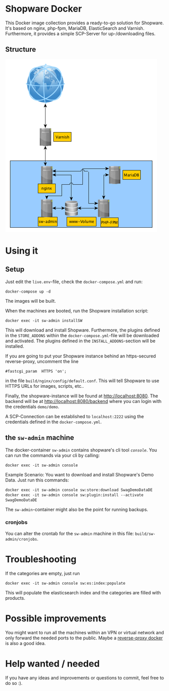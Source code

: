 # Shopware Docker
This Docker image collection provides a ready-to-go solution for Shopware. It's based on nginx, php-fpm, MariaDB, ElasticSearch and Varnish. Furthermore, it provides a simple SCP-Server for up-/downloading files.

## Structure
![structure](img/shopware.png)

# Using it
## Setup
Just edit the `live.env`-file, check the `docker-compose.yml` and run:

```
docker-compose up -d
```
The images will be built.  

When the machines are booted, run the Shopware installation script:

```
docker exec -it sw-admin installSW
```
This will download and install Shopware. Furthermore, the plugins defined in the `STORE_ADDONS` within the `docker-compose.yml`-file will be downloaded and activated. The plugins defined in the `INSTALL_ADDONS`-section will be installed.

If you are going to put your Shopware instance behind an https-secured reverse-proxy, uncomment the line

```
#fastcgi_param  HTTPS 'on';
```

in the file `build/nginx/config/default.conf`. This will tell Shopware to use HTTPS URLs for images, scripts, etc..

Finally, the shopware-instance will be found at [http://localhost:8080](http://localhost:8080). The backend will be at [http://localhost:8080/backend](http://localhost:8080/backend) where you can login with the credentials `demo/demo`.

A SCP-Connection can be established to `localhost:2222` using the credentials defined in the `docker-compose.yml`.

## the `sw-admin` machine
The docker-container `sw-admin` contains shopware's cli tool _`console`_. You can run the commands via your cli by calling:

```
docker exec -it sw-admin console
```

Example Scenario: You want to download and install Shopware's Demo Data. Just run this commands:

```
docker exec -it sw-admin console sw:store:download SwagDemoDataDE
docker exec -it sw-admin console sw:plugin:install --activate SwagDemoDataDE
```

The `sw-admin`-container might also be the point for running backups.

### cronjobs
You can alter the crontab for the `sw-admin` machine in this file: `build/sw-admin/cronjobs`.

# Troubleshooting
If the categories are empty, just run
```
docker exec -it sw-admin console sw:es:index:populate
```

This will populate the elasticsearch index and the categories are filled with products.

# Possible improvements
You might want to run all the machines within an VPN or virtual network and only forward the needed ports to the public. Maybe a [reverse-proxy docker](https://github.com/jwilder/nginx-proxy) is also a good idea.

# Help wanted / needed
If you have any ideas and improvements or questions to commit, feel free to do so :).
